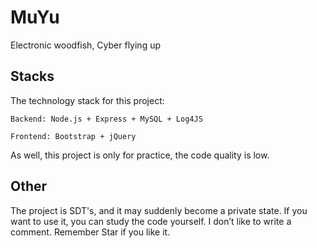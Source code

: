 # MuYu
Electronic woodfish, Cyber flying up

## Stacks
The technology stack for this project:

`Backend: Node.js + Express + MySQL + Log4JS`

`Frontend: Bootstrap + jQuery`

As well, this project is only for practice, the code quality is low.

## Other

The project is SDT's, and it may suddenly become a private state. If you want to use it, you can study the code yourself. I don’t like to write a comment. Remember Star if you like it.
